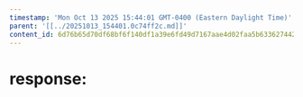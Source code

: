 ```yaml
---
timestamp: 'Mon Oct 13 2025 15:44:01 GMT-0400 (Eastern Daylight Time)'
parent: '[[../20251013_154401.0c74ff2c.md]]'
content_id: 6d76b65d70df68bf6f140df1a39e6fd49d7167aae4d02faa5b63362744266256
---
```


# response:
